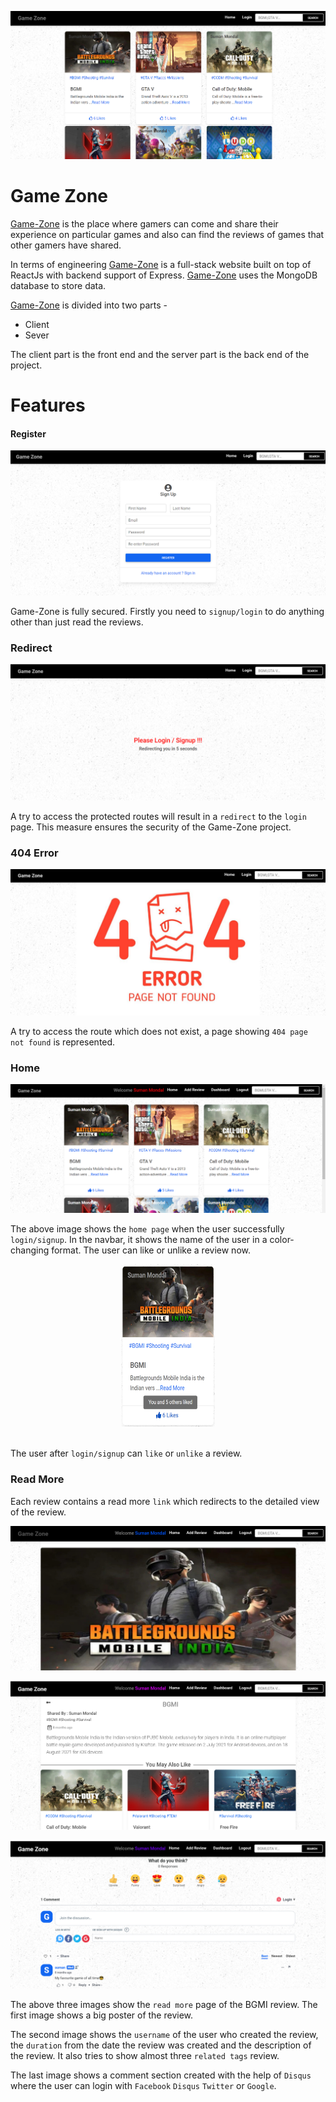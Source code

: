 ![logo](/asset/logo.png)

# Game Zone

[Game-Zone](https://game-z-o-n-e.netlify.app/) is the place where gamers can come and share their experience on particular games and also can find the reviews of games that other gamers have shared.

In terms of engineering [Game-Zone](https://game-z-o-n-e.netlify.app/) is a full-stack website built on top of ReactJs with backend support of Express. [Game-Zone](https://game-z-o-n-e.netlify.app/) uses the MongoDB database to store data.

[Game-Zone](https://game-z-o-n-e.netlify.app/) is divided into two parts -

- Client
- Sever

The client part is the front end and the server part is the back end of the project.

# Features

#### Register

![Register](/asset/register%20page.png)

Game-Zone is fully secured. Firstly you need to `signup/login` to do anything other than just read the reviews.

### Redirect

![redirect](/asset/redirect.png)

A try to access the protected routes will result in a `redirect` to the `login` page. This measure ensures the security of the Game-Zone project.

### 404 Error

![pagenotfound](/asset/404notfound.png)

A try to access the route which does not exist, a page showing `404 page not found` is represented.

### Home

![home](/asset/home.png)

The above image shows the `home page` when the user successfully `login/signup`.
In the navbar, it shows the name of the user in a color-changing format. The user can like or unlike a review now.

<div align="center">
    <img width="150" height="260" src="./asset/like_dislike.png">
</div>
<br/>

The user after `login/signup` can `like` or `unlike` a review.

### Read More

Each review contains a read more `link` which redirects to the detailed view of the review.

![Detail1](/asset/Detailed1.png)

![Detail2](/asset/Detailed2.png)

![Detail3](/asset/Detailed3.png)

The above three images show the `read more` page of the BGMI review. The first image shows a big poster of the review.

The second image shows the `username` of the user who created the review, the `duration` from the date the review was created and the description of the review. It also tries to show almost three `related tags` review.

The last image shows a comment section created with the help of `Disqus` where the user can login with `Facebook` `Disqus` `Twitter` or `Google`.
